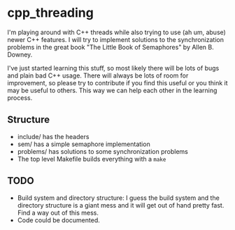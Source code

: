 # cpp_threading

I'm playing around with C++ threads while also trying to use (ah um, abuse)
newer C++ features.  I will try to implement solutions to the synchronization problems
in the great book "The Little Book of Semaphores" by Allen B. Downey.

I've just started learning this stuff, so most likely there will be lots of bugs
and plain bad C++ usage. There will always be lots of room for improvement,
so please try to contribute if you find this useful or you think it may be useful
to others. This way we can help each other in the learning process.

## Structure
- include/ has the headers
- sem/ has a simple semaphore implementation
- problems/ has solutions to some synchronization problems
- The top level Makefile builds everything with a `make`

## TODO
- Build system and directory structure: I guess the build system and the directory
structure is a giant mess and it will get out of hand pretty fast. Find a way out
of this mess.
- Code could be documented.
